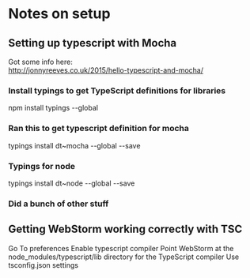 # Notes on setup

## Setting up typescript with Mocha
Got some info here:  
http://jonnyreeves.co.uk/2015/hello-typescript-and-mocha/

### Install typings to get TypeScript definitions for libraries
npm install typings --global

### Ran this to get typescript definition for mocha
typings install dt~mocha --global --save

### Typings for node
typings install dt~node --global --save

### Did a bunch of other stuff

## Getting WebStorm working correctly with TSC
Go To preferences
Enable typescript compiler
Point WebStorm at the node_modules/typescript/lib directory for the TypeScript compiler
Use tsconfig.json settings